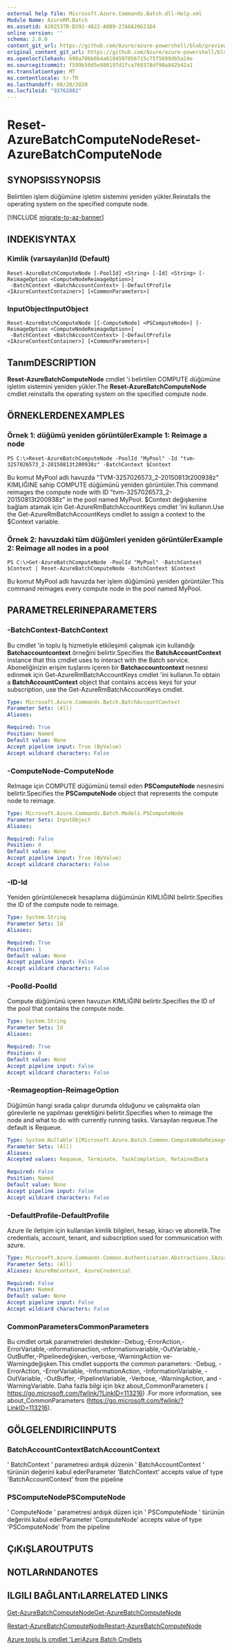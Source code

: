 ```yaml
---
external help file: Microsoft.Azure.Commands.Batch.dll-Help.xml
Module Name: AzureRM.Batch
ms.assetid: A202537B-D292-4822-A0B9-27A6A20621D4
online version: ''
schema: 2.0.0
content_git_url: https://github.com/Azure/azure-powershell/blob/preview/src/ResourceManager/AzureBatch/Commands.Batch/help/Reset-AzureBatchComputeNode.md
original_content_git_url: https://github.com/Azure/azure-powershell/blob/preview/src/ResourceManager/AzureBatch/Commands.Batch/help/Reset-AzureBatchComputeNode.md
ms.openlocfilehash: b90a70bb6b4a8104597056715c75f5699db5a24e
ms.sourcegitcommit: f599b50d5e980197d1fca769378df90a842b42a1
ms.translationtype: MT
ms.contentlocale: tr-TR
ms.lasthandoff: 08/20/2020
ms.locfileid: "93762882"
---
```

# <span data-ttu-id="88ff0-101">Reset-AzureBatchComputeNode</span><span class="sxs-lookup"><span data-stu-id="88ff0-101">Reset-AzureBatchComputeNode</span></span>

## <span data-ttu-id="88ff0-102">SYNOPSIS</span><span class="sxs-lookup"><span data-stu-id="88ff0-102">SYNOPSIS</span></span>
<span data-ttu-id="88ff0-103">Belirtilen işlem düğümüne işletim sistemini yeniden yükler.</span><span class="sxs-lookup"><span data-stu-id="88ff0-103">Reinstalls the operating system on the specified compute node.</span></span>

[!INCLUDE [migrate-to-az-banner](../../includes/migrate-to-az-banner.md)]

## <span data-ttu-id="88ff0-104">INDEKI</span><span class="sxs-lookup"><span data-stu-id="88ff0-104">SYNTAX</span></span>

### <span data-ttu-id="88ff0-105">Kimlik (varsayılan)</span><span class="sxs-lookup"><span data-stu-id="88ff0-105">Id (Default)</span></span>
```
Reset-AzureBatchComputeNode [-PoolId] <String> [-Id] <String> [-ReimageOption <ComputeNodeReimageOption>]
 -BatchContext <BatchAccountContext> [-DefaultProfile <IAzureContextContainer>] [<CommonParameters>]
```

### <span data-ttu-id="88ff0-106">InputObject</span><span class="sxs-lookup"><span data-stu-id="88ff0-106">InputObject</span></span>
```
Reset-AzureBatchComputeNode [[-ComputeNode] <PSComputeNode>] [-ReimageOption <ComputeNodeReimageOption>]
 -BatchContext <BatchAccountContext> [-DefaultProfile <IAzureContextContainer>] [<CommonParameters>]
```

## <span data-ttu-id="88ff0-107">Tanım</span><span class="sxs-lookup"><span data-stu-id="88ff0-107">DESCRIPTION</span></span>
<span data-ttu-id="88ff0-108">**Reset-AzureBatchComputeNode** cmdlet 'i belirtilen COMPUTE düğümüne işletim sistemini yeniden yükler.</span><span class="sxs-lookup"><span data-stu-id="88ff0-108">The **Reset-AzureBatchComputeNode** cmdlet reinstalls the operating system on the specified compute node.</span></span>

## <span data-ttu-id="88ff0-109">ÖRNEKLERDEN</span><span class="sxs-lookup"><span data-stu-id="88ff0-109">EXAMPLES</span></span>

### <span data-ttu-id="88ff0-110">Örnek 1: düğümü yeniden görüntüler</span><span class="sxs-lookup"><span data-stu-id="88ff0-110">Example 1: Reimage a node</span></span>
```
PS C:\>Reset-AzureBatchComputeNode -PoolId "MyPool" -Id "tvm-3257026573_2-20150813t200938z" -BatchContext $Context
```

<span data-ttu-id="88ff0-111">Bu komut MyPool adlı havuzda "TVM-3257026573_2-20150813t200938z" KIMLIĞINE sahip COMPUTE düğümünü yeniden görüntüler.</span><span class="sxs-lookup"><span data-stu-id="88ff0-111">This command reimages the compute node with ID "tvm-3257026573_2-20150813t200938z" in the pool named MyPool.</span></span>
<span data-ttu-id="88ff0-112">$Context değişkenine bağlam atamak için Get-AzureRmBatchAccountKeys cmdlet 'ini kullanın.</span><span class="sxs-lookup"><span data-stu-id="88ff0-112">Use the Get-AzureRmBatchAccountKeys cmdlet to assign a context to the $Context variable.</span></span>

### <span data-ttu-id="88ff0-113">Örnek 2: havuzdaki tüm düğümleri yeniden görüntüler</span><span class="sxs-lookup"><span data-stu-id="88ff0-113">Example 2: Reimage all nodes in a pool</span></span>
```
PS C:\>Get-AzureBatchComputeNode -PoolId "MyPool" -BatchContext $Context | Reset-AzureBatchComputeNode -BatchContext $Context
```

<span data-ttu-id="88ff0-114">Bu komut MyPool adlı havuzda her işlem düğümünü yeniden görüntüler.</span><span class="sxs-lookup"><span data-stu-id="88ff0-114">This command reimages every compute node in the pool named MyPool.</span></span>

## <span data-ttu-id="88ff0-115">PARAMETRELERINE</span><span class="sxs-lookup"><span data-stu-id="88ff0-115">PARAMETERS</span></span>

### <span data-ttu-id="88ff0-116">-BatchContext</span><span class="sxs-lookup"><span data-stu-id="88ff0-116">-BatchContext</span></span>
<span data-ttu-id="88ff0-117">Bu cmdlet 'in toplu Iş hizmetiyle etkileşimli çalışmak için kullandığı **Batchaccountcontext** örneğini belirtir.</span><span class="sxs-lookup"><span data-stu-id="88ff0-117">Specifies the **BatchAccountContext** instance that this cmdlet uses to interact with the Batch service.</span></span>
<span data-ttu-id="88ff0-118">Aboneliğinizin erişim tuşlarını içeren bir **Batchaccountcontext** nesnesi edinmek için Get-AzureRmBatchAccountKeys cmdlet 'ini kullanın.</span><span class="sxs-lookup"><span data-stu-id="88ff0-118">To obtain a **BatchAccountContext** object that contains access keys for your subscription, use the Get-AzureRmBatchAccountKeys cmdlet.</span></span>

```yaml
Type: Microsoft.Azure.Commands.Batch.BatchAccountContext
Parameter Sets: (All)
Aliases: 

Required: True
Position: Named
Default value: None
Accept pipeline input: True (ByValue)
Accept wildcard characters: False
```

### <span data-ttu-id="88ff0-119">-ComputeNode</span><span class="sxs-lookup"><span data-stu-id="88ff0-119">-ComputeNode</span></span>
<span data-ttu-id="88ff0-120">ReImage için COMPUTE düğümünü temsil eden **PSComputeNode** nesnesini belirtir.</span><span class="sxs-lookup"><span data-stu-id="88ff0-120">Specifies the **PSComputeNode** object that represents the compute node to reimage.</span></span>

```yaml
Type: Microsoft.Azure.Commands.Batch.Models.PSComputeNode
Parameter Sets: InputObject
Aliases: 

Required: False
Position: 0
Default value: None
Accept pipeline input: True (ByValue)
Accept wildcard characters: False
```

### <span data-ttu-id="88ff0-121">-ID</span><span class="sxs-lookup"><span data-stu-id="88ff0-121">-Id</span></span>
<span data-ttu-id="88ff0-122">Yeniden görüntülenecek hesaplama düğümünün KIMLIĞINI belirtir.</span><span class="sxs-lookup"><span data-stu-id="88ff0-122">Specifies the ID of the compute node to reimage.</span></span>

```yaml
Type: System.String
Parameter Sets: Id
Aliases: 

Required: True
Position: 1
Default value: None
Accept pipeline input: False
Accept wildcard characters: False
```

### <span data-ttu-id="88ff0-123">-PoolId</span><span class="sxs-lookup"><span data-stu-id="88ff0-123">-PoolId</span></span>
<span data-ttu-id="88ff0-124">Compute düğümünü içeren havuzun KIMLIĞINI belirtir.</span><span class="sxs-lookup"><span data-stu-id="88ff0-124">Specifies the ID of the pool that contains the compute node.</span></span>

```yaml
Type: System.String
Parameter Sets: Id
Aliases: 

Required: True
Position: 0
Default value: None
Accept pipeline input: False
Accept wildcard characters: False
```

### <span data-ttu-id="88ff0-125">-Reımageoption</span><span class="sxs-lookup"><span data-stu-id="88ff0-125">-ReimageOption</span></span>
<span data-ttu-id="88ff0-126">Düğümün hangi sırada çalışır durumda olduğunu ve çalışmakta olan görevlerle ne yapılması gerektiğini belirtir.</span><span class="sxs-lookup"><span data-stu-id="88ff0-126">Specifies when to reimage the node and what to do with currently running tasks.</span></span>
<span data-ttu-id="88ff0-127">Varsayılan requeue.</span><span class="sxs-lookup"><span data-stu-id="88ff0-127">The default is Requeue.</span></span>

```yaml
Type: System.Nullable`1[Microsoft.Azure.Batch.Common.ComputeNodeReimageOption]
Parameter Sets: (All)
Aliases: 
Accepted values: Requeue, Terminate, TaskCompletion, RetainedData

Required: False
Position: Named
Default value: None
Accept pipeline input: False
Accept wildcard characters: False
```

### <span data-ttu-id="88ff0-128">-DefaultProfile</span><span class="sxs-lookup"><span data-stu-id="88ff0-128">-DefaultProfile</span></span>
<span data-ttu-id="88ff0-129">Azure ile iletişim için kullanılan kimlik bilgileri, hesap, kiracı ve abonelik.</span><span class="sxs-lookup"><span data-stu-id="88ff0-129">The credentials, account, tenant, and subscription used for communication with azure.</span></span>

```yaml
Type: Microsoft.Azure.Commands.Common.Authentication.Abstractions.IAzureContextContainer
Parameter Sets: (All)
Aliases: AzureRmContext, AzureCredential

Required: False
Position: Named
Default value: None
Accept pipeline input: False
Accept wildcard characters: False
```

### <span data-ttu-id="88ff0-130">CommonParameters</span><span class="sxs-lookup"><span data-stu-id="88ff0-130">CommonParameters</span></span>
<span data-ttu-id="88ff0-131">Bu cmdlet ortak parametreleri destekler:-Debug,-ErrorAction,-ErrorVariable,-ınformationaction,-ınformationvariable,-OutVariable,-OutBuffer,-Pipelinedeğişken,-verbose,-WarningAction ve-Warningdeğişken.</span><span class="sxs-lookup"><span data-stu-id="88ff0-131">This cmdlet supports the common parameters: -Debug, -ErrorAction, -ErrorVariable, -InformationAction, -InformationVariable, -OutVariable, -OutBuffer, -PipelineVariable, -Verbose, -WarningAction, and -WarningVariable.</span></span> <span data-ttu-id="88ff0-132">Daha fazla bilgi için bkz about_CommonParameters ( https://go.microsoft.com/fwlink/?LinkID=113216) .</span><span class="sxs-lookup"><span data-stu-id="88ff0-132">For more information, see about_CommonParameters (https://go.microsoft.com/fwlink/?LinkID=113216).</span></span>

## <span data-ttu-id="88ff0-133">GÖLGELENDIRICI</span><span class="sxs-lookup"><span data-stu-id="88ff0-133">INPUTS</span></span>

### <span data-ttu-id="88ff0-134">BatchAccountContext</span><span class="sxs-lookup"><span data-stu-id="88ff0-134">BatchAccountContext</span></span>
<span data-ttu-id="88ff0-135">' BatchContext ' parametresi ardışık düzenin ' BatchAccountContext ' türünün değerini kabul eder</span><span class="sxs-lookup"><span data-stu-id="88ff0-135">Parameter 'BatchContext' accepts value of type 'BatchAccountContext' from the pipeline</span></span>

### <span data-ttu-id="88ff0-136">PSComputeNode</span><span class="sxs-lookup"><span data-stu-id="88ff0-136">PSComputeNode</span></span>
<span data-ttu-id="88ff0-137">' ComputeNode ' parametresi ardışık düzen için ' PSComputeNode ' türünün değerini kabul eder</span><span class="sxs-lookup"><span data-stu-id="88ff0-137">Parameter 'ComputeNode' accepts value of type 'PSComputeNode' from the pipeline</span></span>

## <span data-ttu-id="88ff0-138">ÇıKıŞLAR</span><span class="sxs-lookup"><span data-stu-id="88ff0-138">OUTPUTS</span></span>

## <span data-ttu-id="88ff0-139">NOTLARıNDA</span><span class="sxs-lookup"><span data-stu-id="88ff0-139">NOTES</span></span>

## <span data-ttu-id="88ff0-140">ILGILI BAĞLANTıLAR</span><span class="sxs-lookup"><span data-stu-id="88ff0-140">RELATED LINKS</span></span>

[<span data-ttu-id="88ff0-141">Get-AzureBatchComputeNode</span><span class="sxs-lookup"><span data-stu-id="88ff0-141">Get-AzureBatchComputeNode</span></span>](./Get-AzureBatchComputeNode.md)

[<span data-ttu-id="88ff0-142">Restart-AzureBatchComputeNode</span><span class="sxs-lookup"><span data-stu-id="88ff0-142">Restart-AzureBatchComputeNode</span></span>](./Restart-AzureBatchComputeNode.md)

[<span data-ttu-id="88ff0-143">Azure toplu Iş cmdlet 'Leri</span><span class="sxs-lookup"><span data-stu-id="88ff0-143">Azure Batch Cmdlets</span></span>](./AzureRM.Batch.md)


